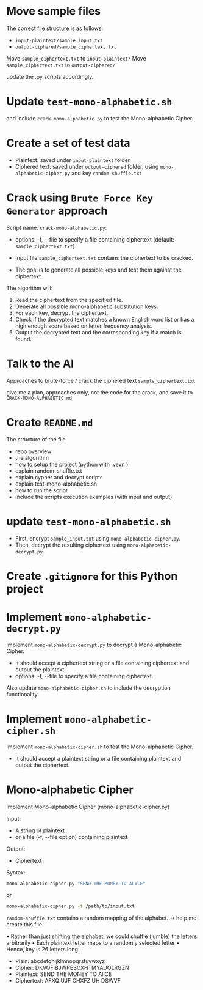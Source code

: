 # Move sample files

The correct file structure is as follows:
- `input-plaintext/sample_input.txt`
- `output-ciphered/sample_ciphertext.txt`

Move `sample_ciphertext.txt` to `input-plaintext/`
Move `sample_ciphertext.txt` to `output-ciphered/`

update the .py scripts accordingly.

# Update `test-mono-alphabetic.sh` 

and include `crack-mono-alphabetic.py` to test the Mono-alphabetic Cipher.

# Create a set of test data 

- Plaintext: saved under `input-plaintext` folder
- Ciphered text: saved under `output-ciphered` folder, using `mono-alphabetic-cipher.py` and key `random-shuffle.txt`

# Crack using `Brute Force Key Generator` approach 

Script name: `crack-mono-alphabetic.py`:

- options: -f, --file to specify a file containing ciphertext (default: `sample_ciphertext.txt`)

- Input file `sample_ciphertext.txt` contains the ciphertext to be cracked.
- The goal is to generate all possible keys and test them against the ciphertext.

The algorithm will:
1. Read the ciphertext from the specified file.
2. Generate all possible mono-alphabetic substitution keys.
3. For each key, decrypt the ciphertext.
4. Check if the decrypted text matches a known English word list or has a high enough score based on letter frequency analysis.
5. Output the decrypted text and the corresponding key if a match is found.

# Talk to the AI 

Approaches to brute-force / crack the ciphered text `sample_ciphertext.txt` 

give me a plan, approaches only, not the code for the crack, and save it to `CRACK-MONO-ALPHABETIC.md`

# Create `README.md` 

The structure of the file 

- repo overview 
- the algorithm
- how to setup the project (python with .vevn )
- explain random-shuffle.txt
- explain cypher and decrypt scripts
- explain test-mono-alphabetic.sh
- how to run the script
- include the scripts execution examples (with input and output)

# update `test-mono-alphabetic.sh`

- First, encrypt `sample_input.txt` using `mono-alphabetic-cipher.py`.
- Then, decrypt the resulting ciphertext using `mono-alphabetic-decrypt.py`.

# Create `.gitignore` for this Python project 

# Implement `mono-alphabetic-decrypt.py`

Implement `mono-alphabetic-decrypt.py` to decrypt a Mono-alphabetic Cipher.
- It should accept a ciphertext string or a file containing ciphertext and output the plaintext.
- options: -f, --file to specify a file containing ciphertext.

Also update `mono-alphabetic-cipher.sh` to include the decryption functionality.

# Implement `mono-alphabetic-cipher.sh`
Implement `mono-alphabetic-cipher.sh` to test the Mono-alphabetic Cipher.
- It should accept a plaintext string or a file containing plaintext and output the ciphertext.

# Mono-alphabetic Cipher

Implement Mono-alphabetic Cipher (mono-alphabetic-cipher.py)

Input:
- A string of plaintext
- or a file (-f, --file option) containing plaintext

Output:
- Ciphertext

Syntax:
```bash
mono-alphabetic-cipher.py "SEND THE MONEY TO ALICE"
``` 

or
```bash
mono-alphabetic-cipher.py -f /path/to/input.txt
```

`random-shuffle.txt` contains a random mapping of the alphabet.
-> help me create this file

• Rather than just shifting the alphabet, we could shuffle (jumble)
the letters arbitrarily
• Each plaintext letter maps to a randomly selected letter
• Hence, key is 26 letters long:
- Plain: abcdefghijklmnopqrstuvwxyz
- Cipher: DKVQFIBJWPESCXHTMYAUOLRGZN
- Plaintext: SEND THE MONEY TO AliCE
- Ciphertext: AFXQ UJF CHXFZ UH DSWVF